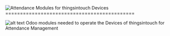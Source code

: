 <img style="float: left;" src="https://github.com/thingsintouch/things_attendance/blob/12.0/ras2/static/description/icon_mini.png">
 Attendance Modules for thingsintouch Devices
 ============================================

![alt text](https://github.com/thingsintouch/things_attendance/blob/12.0/ras2/static/description/RAS2_02_small_2019.jpg)
Odoo modules needed to operate the Devices of thingsintouch for Attendance Management
